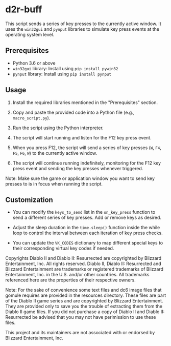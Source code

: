 # d2r-buff

This script sends a series of key presses to the currently active window. It uses the `win32gui` and `pynput` libraries to simulate key press events at the operating system level.

## Prerequisites

- Python 3.6 or above
- `win32gui` library: Install using `pip install pywin32`
- `pynput` library: Install using `pip install pynput`

## Usage

1. Install the required libraries mentioned in the "Prerequisites" section.

2. Copy and paste the provided code into a Python file (e.g., `macro_script.py`).

3. Run the script using the Python interpreter.

4. The script will start running and listen for the F12 key press event.

5. When you press F12, the script will send a series of key presses (`W`, `F4`, `F5`, `F6`, `W`) to the currently active window.

6. The script will continue running indefinitely, monitoring for the F12 key press event and sending the key presses whenever triggered.

Note: Make sure the game or application window you want to send key presses to is in focus when running the script.

## Customization

- You can modify the `keys_to_send` list in the `on_key_press` function to send a different series of key presses. Add or remove keys as desired.

- Adjust the sleep duration in the `time.sleep()` function inside the while loop to control the interval between each iteration of key press checks.

- You can update the `VK_CODES` dictionary to map different special keys to their corresponding virtual key codes if needed.

Copyrights
Diablo II and Diablo II: Resurrected are copyrighted by Blizzard Entertainment, Inc. All rights reserved. Diablo II, Diablo II: Resurrected and Blizzard Entertainment are trademarks or registered trademarks of Blizzard Entertainment, Inc. in the U.S. and/or other countries.
All trademarks referenced here are the properties of their respective owners.

Note: For the sake of convenience some text files and dc6 image files that gomule requires are provided in the resources directory. These files are part of the Diablo II game series and are copyrighted by Blizzard Entertainment. They are provided only to save you the trouble of extracting them from the Diablo II game files. If you did not purchase a copy of Diablo II and Diablo II: Resurrected be advised that you may not have perimission to use these files.

This project and its maintainers are not associated with or endorsed by Blizzard Entertainment, Inc.
